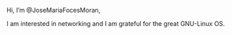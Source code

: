Hi, I’m @JoseMariaFocesMoran,

I am interested in networking and I am grateful for the great GNU-Linux OS.



<!---
JoseMariaFocesMoran/JoseMariaFocesMoran is a ✨ special ✨ repository because its `README.md` (this file) appears on your GitHub profile.
You can click the Preview link to take a look at your changes.
--->
